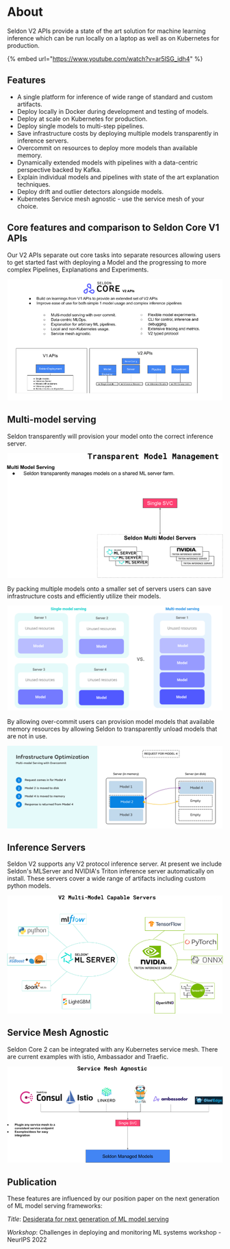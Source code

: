 # About

Seldon V2 APIs provide a state of the art solution for machine learning inference which
can be run locally on a laptop as well as on Kubernetes for production.

{% embed url="https://www.youtube.com/watch?v=ar5lSG_idh4" %}

## Features

* A single platform for inference of wide range of standard and custom artifacts.
* Deploy locally in Docker during development and testing of models.
* Deploy at scale on Kubernetes for production.
* Deploy single models to multi-step pipelines.
* Save infrastructure costs by deploying multiple models transparently in inference servers.
* Overcommit on resources to deploy more models than available memory.
* Dynamically extended models with pipelines with a data-centric perspective backed by Kafka.
* Explain individual models and pipelines with state of the art explanation techniques.
* Deploy drift and outlier detectors alongside models.
* Kubernetes Service mesh agnostic - use the service mesh of your choice.


## Core features and comparison to Seldon Core V1 APIs

Our V2 APIs separate out core tasks into separate resources allowing users to get started fast
with deploying a Model and the progressing to more complex Pipelines, Explanations and Experiments.

![intro](images/intro.png)

## Multi-model serving

Seldon transparently will provision your model onto the correct inference server.

![mms1](images/multimodel1.png)

By packing multiple models onto a smaller set of servers users can save infrastructure costs and
efficiently utilize their models.

![mms2](images/mms.png)

By allowing over-commit users can provision model models that available memory resources by
allowing Seldon to transparently unload models that are not in use.

![mms3](images/overcommit.png)

## Inference Servers

Seldon V2 supports any V2 protocol inference server. At present we include Seldon's MLServer and NVIDIA's Triton inference server automatically on install. These servers cover a wide range of artifacts including custom python models.

![servers](images/servers.png)

## Service Mesh Agnostic

Seldon Core 2 can be integrated with any Kubernetes service mesh. There are current examples with istio, Ambassador and Traefic.

![mesh](images/mesh.png)

## Publication

These features are influenced by our position paper on the next generation of ML model serving frameworks:

*Title*: [Desiderata for next generation of ML model serving](http://arxiv.org/abs/2210.14665)

*Workshop*: Challenges in deploying and monitoring ML systems workshop - NeurIPS 2022
